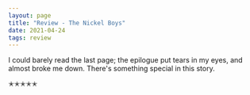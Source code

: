 ```yaml
---
layout: page
title: "Review - The Nickel Boys"
date: 2021-04-24
tags: review
---
```


I could barely read the last page; the epilogue put tears in my eyes, and almost broke me down. There's something special in this story.

✭✭✭✭✭
